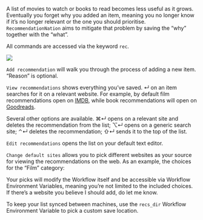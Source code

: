 A list of movies to watch or books to read becomes less useful as it grows. Eventually you forget why you added an item, meaning you no longer know if it’s no longer relevant or the one you should prioritise. `RecommendationNation` aims to mitigate that problem by saving the “why” together with the “what”.

All commands are accessed via the keyword `rec`.

![](https://i.imgur.com/yBnYTHv.png)

`Add recommendation` will walk you through the process of adding a new item. “Reason” is optional.

`View recommendations` shows everything you’ve saved. ↵ on an item searches for it on a relevant website. For example, by default film recommendations open on [IMDB](https://www.imdb.com/), while book recommendations will open on [Goodreads](https://www.goodreads.com/).

Several other options are available. ⌘↵ opens on a relevant site and deletes the recommendation from the list; ⌥↵ opens on a generic search site; ⌃↵ deletes the recommendation; ⇧↵ sends it to the top of the list.

`Edit recommendations` opens the list on your default text editor.

`Change default sites` allows you to pick different websites as your source for viewing the recommendations on the web. As an example, the choices for the “Film” category:

Your picks will modify the Workflow itself and be accessible via Workflow Environment Variables, meaning you’re not limited to the included choices. If there’s a website you believe I should add, do let me know.

To keep your list synced between machines, use the `recs_dir` Workflow Environment Variable to pick a custom save location.
